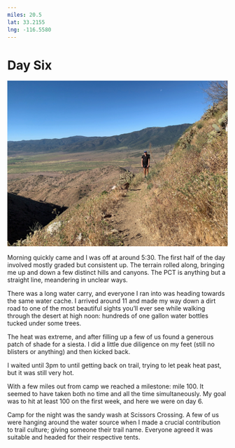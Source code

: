 ```yaml
---
miles: 20.5
lat: 33.2155
lng: -116.5580
---
```


# Day Six

![r:75](2019-04-24.jpeg)

Morning quickly came and I was off at around 5:30. The first half of the day involved mostly graded but consistent up. The terrain rolled along, bringing me up and down a few distinct hills and canyons. The PCT is anything but a straight line, meandering in unclear ways.

There was a long water carry, and everyone I ran into was heading towards the same water cache. I arrived around 11 and made my way down a dirt road to one of the most beautiful sights you’ll ever see while walking through the desert at high noon: hundreds of one gallon water bottles tucked under some trees.

The heat was extreme, and after filling up a few of us found a generous patch of shade for a siesta. I did a little due diligence on my feet (still no blisters or anything) and then kicked back.

I waited until 3pm to until getting back on trail, trying to let peak heat past, but it was still very hot.

With a few miles out from camp we reached a milestone: mile 100. It seemed to have taken both no time and all the time simultaneously. My goal was to hit at least 100 on the first week, and here we were on day 6.

Camp for the night was the sandy wash at Scissors Crossing. A few of us were hanging around the water source when I made a crucial contribution to trail culture; giving someone their trail name. Everyone agreed it was suitable and headed for their respective tents.
